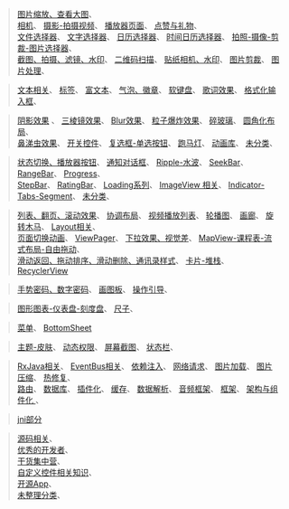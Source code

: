 > [图片缩放、查看大图](image_media_picker/ClickForLargerImage.md)、  
[相机](image_media_picker/Camera.md)、
[摄影-拍摄视频](image_media_picker/VideoRecorder.md)、
[播放器页面](image_media_picker/MediaView.md)、
[点赞与礼物](image_media_picker/Clap_Gift.md)、  
[文件选择器](image_media_picker/filepicker.md)、
[文字选择器](image_media_picker/TextPicker.md)、
[日历选择器](image_media_picker/calendar.md)、
[时间日历选择器](image_media_picker/DateTimePicker.md)、
[拍照-摄像-剪裁-图片选择器](image_media_picker/ImagePicker.md)、  
[截图、拍摄、滤镜、水印](image_media_picker/image_media.md)、
[二维码扫描](image_media_picker/QRCode.md)、
[贴纸相机、水印](image_media_picker/Sticker.md)、
[图片剪裁](image_media_picker/cropper.md)、
[图片处理](image_media_picker/ImageEditor.md)、



> [文本相关](text_input_keyboard_emoji_label/text.md)、
[标签](text_input_keyboard_emoji_label/label.md)、
[富文本](text_input_keyboard_emoji_label/rich_text.md)、
[气泡、徽章](text_input_keyboard_emoji_label/viewbadger.md)、
[软键盘](text_input_keyboard_emoji_label/keyboard.md)、
[歌词效果](text_input_keyboard_emoji_label/lyric.md)、
[格式化输入框](text_input_keyboard_emoji_label/format_input.md)、


> [阴影效果](view_render_animation/view_shadow.md) 、
[三棱镜效果](view_render_animation/triangulation.md)、
[Blur效果](view_render_animation/blur.md)、
[粒子爆炸效果](view_render_animation/Explosion.md)、
[碎玻璃](view_render_animation/Broken.md)、
[圆角化布局](view_render_animation/round_view.md)、  
[鼻涕虫效果](view_render_animation/Bisssze.md)、
[开关控件](view_render_animation/switch.md)、
[复选框-单选按钮](view_render_animation/check_box.md)、
[跑马灯](view_render_animation/marquee.md)、
[动画库](view_render_animation/animation.md)、
[未分类](view_render_animation/UnSort.md)、


> [状态切换、播放器按钮](widget/state_switch.md)、
[通知对话框](widget/NotificationDialog.md)、
[Ripple-水波](widget/ripple.md)、
[SeekBar](widget/seek_bar.md)、
[RangeBar](widget/ranger_bar.md)、
[Progress](widget/progress.md)、  
[StepBar](widget/StepBar.md)、
[RatingBar](widget/RatingBar.md)、
[Loading系列](widget/loading.md)、
[ImageView 相关](widget/ImageView.md)、
[Indicator-Tabs-Segment](widget/Indicator_Tabs_Segment.md)、
[未分类](widget/UnSort.md)、



> [列表、翻页、滚动效果](list_page_layout/list_page.md)、
[协调布局](list_page_layout/CoordinatorLayout.md)、
[视频播放列表](list_page_layout/video_list.md)、
[轮播图](list_page_layout/banner.md)、
[画廊](list_page_layout/gallery.md)、
[旋转木马](list_page_layout/carousel.md)、
[Layout相关](list_page_layout/layout.md)、  
[页面切换动画](list_page_layout/PagerTransitions.md)、
[ViewPager](list_page_layout/ViewPager.md)、
[下拉效果、视觉差](list_page_layout/SwipeDownUp.md)、
[MapView-课程表-流式布局-自由拖动](list_page_layout/Map.md)、  
[滑动返回、拖动排序、滑动删除、通讯录样式](list_page_layout/SwipeBack_SortList_IndexList.md)、
[卡片-堆栈](list_page_layout/Stack_Card.md)、
[RecyclerView](list_page_layout/RecyclerView.md)


> [手势密码、数字密码](screen_pattern_sketchpad_guide/PatternLock.md)、
[画图板](screen_pattern_sketchpad_guide/sketchpad.md)、
[操作引导](screen_pattern_sketchpad_guide/Guide.md)、


> [图形图表-仪表盘-刻度盘](chart_ruler/Chart.md)、
[尺子](chart_ruler/Ruler.md)、




> [菜单](menu_sheet/Menu.md)、
[BottomSheet](menu_sheet/BottomSheet.md)


> [主题-皮肤](theme_style_statusbar/Skin_Theme.md)、
[动态权限](theme_style_statusbar/permissions.md)、
[屏幕截图](theme_style_statusbar/capture_screen_shot.md)、
[状态栏](theme_style_statusbar/status_bar.md)、


> [RxJava相关](framework_architecture/rxjava.md)、
[EventBus相关](framework_architecture/EventBus.md)、
[依赖注入](framework_architecture/DependenceInjection.md)、
[网络请求](framework_architecture/network.md)、
[图片加载](framework_architecture/ImageLoader.md)、
[图片压缩](framework_architecture/ImageCompressor.md)、
[热修复](framework_architecture/HotFix.md)、  
[路由](framework_architecture/router.md)、
[数据库](framework_architecture/database.md)、
[插件化](framework_architecture/plugin.md)、
[缓存](framework_architecture/cache.md)、
[数据解析](framework_architecture/DataParser.md)、
[音频框架](framework_architecture/audio.md)、
[框架](framework_architecture/framework.md)、
[架构与组件化 ](framework_architecture/ArchitectureComponents.md)、

> [jni部分](jni_md/jni_manual.md) 

> [源码相关](AndDevBlog/library_source_code.md)、  
[优秀的开发者](AndDevBlog/library_developer.md)、  
[干货集中营](AndDevBlog/library_comprehensive.md)、  
[自定义控件相关知识](AndDevBlog/library_view.md)、   
[开源App](AndDevBlog/library_app.md)、     
[未整理分类](AndDevBlog/library_other.md)、  

 




